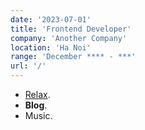 ```yaml
---
date: '2023-07-01'
title: 'Frontend Developer'
company: 'Another Company'
location: 'Ha Noi'
range: 'December **** - ***'
url: '/'
---
```


- [Relax](https://www.youtube.com/).
- **Blog**.
- Music.
